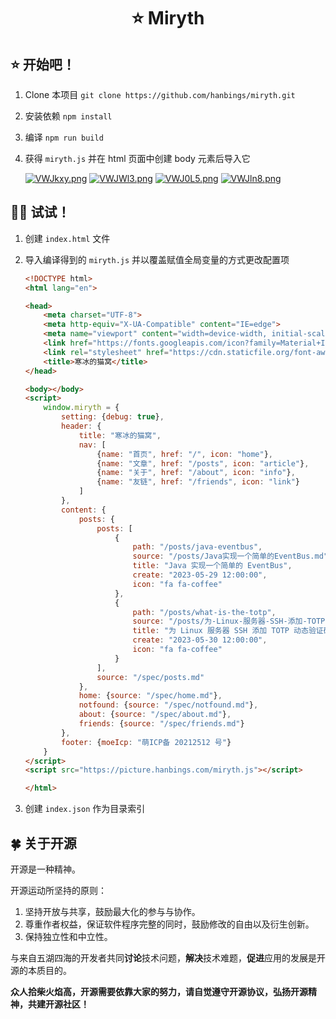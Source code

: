 <h1 align="center">⭐ Miryth</h1>

## ⭐ 开始吧！

1. Clone 本项目 `git clone https://github.com/hanbings/miryth.git`

2. 安装依赖 `npm install`

3. 编译 `npm run build`

4. 获得 `miryth.js` 并在 html 页面中创建 body 元素后导入它

   [![VWJkxy.png](https://i.imgloc.com/2023/06/01/VWJkxy.png)](https://imgloc.com/i/VWJkxy)
   [![VWJWl3.png](https://i.imgloc.com/2023/06/01/VWJWl3.png)](https://imgloc.com/i/VWJWl3)
   [![VWJ0L5.png](https://i.imgloc.com/2023/06/01/VWJ0L5.png)](https://imgloc.com/i/VWJ0L5)
   [![VWJln8.png](https://i.imgloc.com/2023/06/01/VWJln8.png)](https://imgloc.com/i/VWJln8)

## 😶‍🌫️ 试试！

1. 创建 `index.html` 文件

2. 导入编译得到的 `miryth.js` 并以覆盖赋值全局变量的方式更改配置项

   ```html
   <!DOCTYPE html>
   <html lang="en">
   
   <head>
       <meta charset="UTF-8">
       <meta http-equiv="X-UA-Compatible" content="IE=edge">
       <meta name="viewport" content="width=device-width, initial-scale=1.0">
       <link href="https://fonts.googleapis.com/icon?family=Material+Icons" rel="stylesheet">
       <link rel="stylesheet" href="https://cdn.staticfile.org/font-awesome/4.7.0/css/font-awesome.css">
       <title>寒冰的猫窝</title>
   </head>
   
   <body></body>
   <script>
       window.miryth = {
           setting: {debug: true},
           header: {
               title: "寒冰的猫窝",
               nav: [
                   {name: "首页", href: "/", icon: "home"},
                   {name: "文章", href: "/posts", icon: "article"},
                   {name: "关于", href: "/about", icon: "info"},
                   {name: "友链", href: "/friends", icon: "link"}
               ]
           },
           content: {
               posts: {
                   posts: [
                       {
                           path: "/posts/java-eventbus",
                           source: "/posts/Java实现一个简单的EventBus.md",
                           title: "Java 实现一个简单的 EventBus",
                           create: "2023-05-29 12:00:00",
                           icon: "fa fa-coffee"
                       },
                       {
                           path: "/posts/what-is-the-totp",
                           source: "/posts/为-Linux-服务器-SSH-添加-TOTP-动态验证码以及-Java-实现算法.md",
                           title: "为 Linux 服务器 SSH 添加 TOTP 动态验证码以及 Java 实现算法",
                           create: "2023-05-30 12:00:00",
                           icon: "fa fa-coffee"
                       }
                   ],
                   source: "/spec/posts.md"
               },
               home: {source: "/spec/home.md"},
               notfound: {source: "/spec/notfound.md"},
               about: {source: "/spec/about.md"},
               friends: {source: "/spec/friends.md"}
           },
           footer: {moeIcp: "萌ICP备 20212512 号"}
       }
   </script>
   <script src="https://picture.hanbings.com/miryth.js"></script>
   
   </html>
   ```
   
3. 创建 `index.json` 作为目录索引

## 🍀 关于开源

开源是一种精神。

开源运动所坚持的原则：

1. 坚持开放与共享，鼓励最大化的参与与协作。
2. 尊重作者权益，保证软件程序完整的同时，鼓励修改的自由以及衍生创新。
3. 保持独立性和中立性。

与来自五湖四海的开发者共同**讨论**技术问题，**解决**技术难题，**促进**应用的发展是开源的本质目的。

**众人拾柴火焰高，开源需要依靠大家的努力，请自觉遵守开源协议，弘扬开源精神，共建开源社区！**
